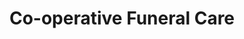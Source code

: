 ---
title: "Co-operative Funeral Care"
url: /birmingham/co-operative-funeral-care/
shop: funeral directors
---